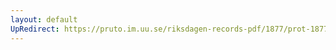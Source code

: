 ```yaml
---
layout: default
UpRedirect: https://pruto.im.uu.se/riksdagen-records-pdf/1877/prot-1877--ak--012/prot-1877--ak--012_018.pdf
---
```


